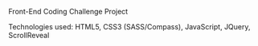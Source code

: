 Front-End Coding Challenge Project

Technologies used: HTML5, CSS3 (SASS/Compass), JavaScript, JQuery, ScrollReveal
